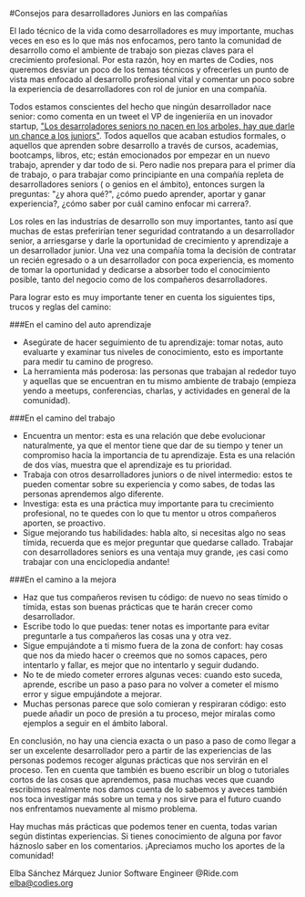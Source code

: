 #Consejos para desarrolladores Juniors en las compañías

El lado técnico de la vida como desarrolladores es muy importante, muchas veces en eso es lo que más nos enfocamos, pero tanto la comunidad de desarrollo como el ambiente de trabajo son piezas claves para el crecimiento profesional. Por esta razón, hoy en martes de Codies, nos queremos desviar un poco de los temas técnicos y ofrecerles un punto de vista mas enfocado al desarrollo profesional vital y comentar un poco sobre la experiencia de desarrolladores con rol de junior en una compañía.

Todos estamos conscientes del hecho que ningún desarrollador nace senior: como comenta en un tweet el VP de ingenieriía en un inovador startup, ["Los desarroladores seniors no nacen en los arboles, hay que darle un chance a los juniors"](https://twitter.com/buritica/status/492807632659689472).
Todos aquellos que acaban estudios formales, o aquellos que aprenden sobre desarrollo a través de cursos, academias, bootcamps, libros, etc; están emocionados por empezar en un nuevo trabajo, aprender y dar todo de si. Pero nadie nos prepara para el primer día de trabajo, o para trabajar como principiante en una compañía repleta de desarrolladores seniors ( o genios en el ámbito),  entonces surgen la preguntas: "¿y ahora qué?", ¿cómo puedo aprender, aportar y ganar experiencia?, ¿cómo saber por cuál camino enfocar mi carrera?. 

Los roles en las industrias de desarrollo son muy importantes, tanto así que muchas de estas preferirían tener seguridad contratando a un desarrollador senior, a arriesgarse y darle la oportunidad de crecimiento y aprendizaje a un desarrollador junior. Una vez una compañía toma la decisión de contratar un recién egresado o a un desarrollador con poca experiencia, es momento de tomar la oportunidad y dedicarse a absorber todo el conocimiento posible, tanto del negocio como de los compañeros desarrolladores.

Para lograr esto es muy importante tener en cuenta los siguientes tips, trucos y reglas del camino:

###En el camino del auto aprendizaje
- Asegúrate de hacer seguimiento de tu aprendizaje: tomar notas, auto evaluarte y examinar tus niveles de conocimiento, esto es importante para medir tu camino de progreso.
- La herramienta más poderosa: las personas que trabajan al rededor tuyo y aquellas que se encuentran en tu mismo ambiente de trabajo (empieza yendo a meetups, conferencias, charlas, y actividades en general de la comunidad).

###En el camino del trabajo
- Encuentra un mentor: esta es una relación que debe evolucionar naturalmente, ya que el mentor tiene que dar de su tiempo y tener un compromiso hacía la importancia de tu aprendizaje. Esta es una relación de dos vías, muestra que el aprendizaje es tu prioridad. 
- Trabaja con otros desarrolladores juniors o de nivel intermedio: estos te pueden comentar sobre su experiencia y como sabes, de todas las personas aprendemos algo diferente.
- Investiga: esta es una práctica muy importante para tu crecimiento profesional, no te quedes con lo que tu mentor u otros compañeros aporten, se proactivo.
- Sigue mejorando tus habilidades: habla alto, si necesitas algo no seas tímida, recuerda que es mejor preguntar que quedarse callado. Trabajar con desarrolladores seniors es una ventaja muy grande, ¡es casi como trabajar con una enciclopedia andante!

###En el camino a la mejora
- Haz que tus compañeros revisen tu código: de nuevo no seas tímido o tímida, estas son buenas prácticas que te harán crecer como desarrollador.
- Escribe todo lo que puedas: tener notas es importante para evitar preguntarle a tus compañeros las cosas una y otra vez.
- Sigue empujándote a ti mismo fuera de la zona de confort: hay cosas que nos da miedo hacer o creemos que no somos capaces, pero intentarlo y fallar, es mejor que no intentarlo y seguir dudando.
- No te de miedo cometer errores algunas veces: cuando esto suceda, aprende, escribe un paso a paso para no volver a cometer el mismo error y sigue empujándote a mejorar.
- Muchas personas parece que solo comieran y respiraran código: esto puede añadir un poco de presión a tu proceso, mejor miralas como ejemplos a seguir en el ámbito laboral.

En conclusión, no hay una ciencia exacta o un paso a paso de como llegar a ser un excelente desarrollador pero a partir de las experiencias de las personas podemos recoger algunas prácticas que nos servirán en el proceso. Ten en cuenta que también es bueno escribir un blog o tutoriales cortos de las cosas que aprendemos, pasa muchas veces que cuando escribimos  realmente nos damos cuenta de lo sabemos y aveces también nos toca investigar más sobre un tema y nos sirve para el futuro cuando nos enfrentamos nuevamente al mismo problema.

Hay muchas más prácticas que podemos tener en cuenta, todas varian según distintas experiencias. Si tienes conocimiento de alguna por favor háznoslo saber en los comentarios. ¡Apreciamos mucho los aportes de la comunidad! 

Elba Sánchez Márquez
Junior Software Engineer @Ride.com
elba@codies.org

